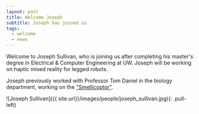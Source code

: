 ```yaml
---
layout: post
title: Welcome Joseph
subtitle: Joseph has joined us.
tags:
  - welcome
  - news
---
```


Welcome to Joseph Sullivan, who is joining us after completing his master's degree in Electrical & Computer Engineering at UW. Joseph will be working on haptic mixed reality for legged robots. 

Joseph previously worked with Professor Tom Daniel in the biology department, working on the ["Smellicoptor"](https://faculty.washington.edu/danielt/). 

![Joseph Sullivan]({{ site.url}}/images/people/joseph_sullivan.jpg){: .pull-left}

